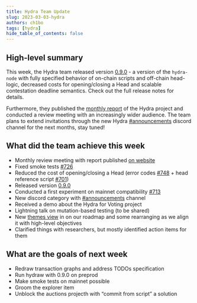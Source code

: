 ```yaml
---
title: Hydra Team Update
slug: 2023-03-03-hydra
authors: ch1bo
tags: [hydra]
hide_table_of_contents: false
---
```


## High-level summary

This week, the Hydra team released version
[0.9.0](https://github.com/input-output-hk/hydra/releases/tag/0.9.0) - a version
of the `hydra-node` with fully specified behavior of on-chain scripts and
off-chain head-logic, decreased costs for opening/closing a Head and scalable
contestation deadline semantics. Check out the full release notes for details.

Furthermore, they published the [monthly
report](https://hydra.family/head-protocol/monthly/2023-03) of the Hydra project
and conducted a review meeting with an increasingly wider audience. The team
plans to extend invitations through the new Hydra
[#announcements](https://discord.gg/Bwdy2jNdm2) discord channel for the next
months, stay tuned!

## What did the team achieve this week

-   Monthly review meeting with report published [on website](https://hydra.family/head-protocol/monthly/2023-03)
-   Fixed smoke tests [#726](https://github.com/input-output-hk/hydra/pull/726)
-   Reduced the cost of opening/closing a Head (error codes [#748](https://github.com/input-output-hk/hydra/pull/748) + head reference script [#701](https://github.com/input-output-hk/hydra/pull/701))
-   Released version [0.9.0](https://github.com/input-output-hk/hydra/releases/tag/0.9.0)
-   Conducted a first experiment on mainnet compatibility [#713](https://github.com/input-output-hk/hydra/issues/713)
-   New discord category with [#announcements](https://discord.gg/Bwdy2jNdm2) channel
-   Received a demo about the Hydra for Voting project
-   Lightning talk on mutation-based testing (to be shared)
-   New [themes view](https://github.com/orgs/input-output-hk/projects/21/views/26) in on our roadmap and some rearranging as we align it with high-level objectives
-   Clarified things with researchers, but mostly identified action items for them

## What are the goals of next week

-   Redraw transaction graphs and address TODOs specification
-   Run hydraw with 0.9.0 on preprod
-   Make smoke tests on mainnet possible
-   Groom the explorer item
-   Unblock the auctions projecth with &ldquo;commit from script&rdquo; a solution
